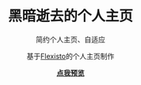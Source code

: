 <h1 align="center">黑暗逝去的个人主页</h1>

<div align="center">
    <p>简约个人主页、自适应</p>
    <p>基于<a href="https://github.com/Flexiston/homepage">Flexisto</a>的个人主页制作</p>
    <p><strong><a href="https://yy8z.top/">点我预览</a></strong></p>
    
</div>